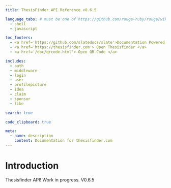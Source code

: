 ```yaml
---
title: ThesisFinder API Reference v0.6.5

language_tabs: # must be one of https://github.com/rouge-ruby/rouge/wiki/List-of-supported-languages-and-lexers
  - shell
  - javascript

toc_footers:
  - <a href='https://github.com/slatedocs/slate'>Documentation Powered by Slate</a>
  - <a href='https://thesisfinder.com'> Open Thesisfinder </a>
  - <a href='/doc/qrcode.html'> Open QR-Code </a>

includes:
  - auth
  - middleware
  - login
  - user
  - profilepicture
  - idea
  - claim
  - sponsor
  - like

search: true

code_clipboard: true

meta:
  - name: description
    content: Documentation for thesisfinder.com
---
```


# Introduction

Thesisfinder API! Work in progress. V0.6.5
